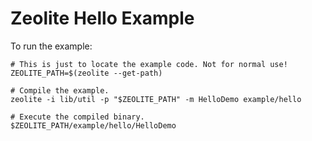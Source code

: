 # Zeolite Hello Example

To run the example:

```shell
# This is just to locate the example code. Not for normal use!
ZEOLITE_PATH=$(zeolite --get-path)

# Compile the example.
zeolite -i lib/util -p "$ZEOLITE_PATH" -m HelloDemo example/hello

# Execute the compiled binary.
$ZEOLITE_PATH/example/hello/HelloDemo
```
